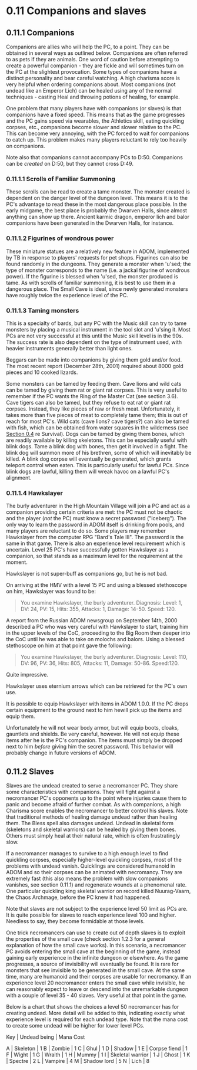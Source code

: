 # 0.11 Companions and slaves

## 0.11.1 Companions

Companions are allies who will help the PC, to a point. They can be obtained in several ways as outlined below. Companions are often referred to as pets if they are animals. One word of caution before attempting to create a powerful companion - they are fickle and will sometimes turn on the PC at the slightest provocation. Some types of companions have a distinct personality and bear careful watching. A high charisma score is very helpful when ordering companions about. Most companions (not undead like an Emperor Lich) can be healed using any of the normal techniques - casting Heal and throwing potions of healing, for example.

One problem that many players have with companions (or slaves) is that companions have a fixed speed. This means that as the game progresses and the PC gains speed via wearables, the Athletics skill, eating quickling corpses, etc., companions become slower and slower relative to the PC. This can become very annoying, with the PC forced to wait for companions to catch up. This problem makes many players reluctant to rely too heavily on companions.

Note also that companions cannot accompany PCs to D:50. Companions can be *created* on D:50, but they cannot cross D:49.

### 0.11.1.1 Scrolls of Familiar Summoning

These scrolls can be read to create a tame monster. The monster created is dependent on the danger level of the dungeon level. This means it is to the PC's advantage to read these in the most dangerous place possible. In the early midgame, the best place is probably the Dwarven Halls, since almost anything can show up there. Ancient karmic dragon, emperor lich and balor companions have been generated in the Dwarven Halls, for instance.

### 0.11.1.2 Figurines of wondrous power

These miniature statues are a relatively new feature in ADOM, implemented by TB in response to players' requests for pet shops. Figurines can also be found randomly in the dungeons. They generate a monster when 'u'sed; the type of monster corresponds to the name (i.e. a jackal figurine of wondrous power). If the figurine is blessed when 'u'sed, the monster produced is tame. As with scrolls of familiar summoning, it is best to use them in a dangerous place. The Small Cave is ideal, since newly generated monsters have roughly twice the experience level of the PC.

### 0.11.1.3 Taming monsters

This is a specialty of bards, but any PC with the Music skill can try to tame monsters by placing a musical instrument in the tool slot and 'u'sing it. Most PCs are not very successful at this until the Music skill level is in the 90s. The success rate is also dependent on the type of instrument used, with heavier instruments generally better than light ones.

Beggars can be made into companions by giving them gold and/or food.  The most recent report (December 28th, 2001) required about 8000 gold pieces and 10 cooked lizards.

Some monsters can be tamed by feeding them.  Cave lions and wild cats can be tamed by giving them rat or giant rat corpses.  This is very useful to remember if the PC wants the Ring of the Master Cat (see section 3.6).  Cave tigers can also be tamed, but they refuse to eat rat or giant rat corpses.  Instead, they like pieces of raw or fresh meat.  Unfortunately, it takes more than five pieces of meat to completely tame them; this is out of reach for most PC's.  Wild cats (cave lions? cave tigers?) can also be tamed with fish, which can be obtained from water squares in the wilderness (see [Section 0.4](https://github.com/athros/ADOM_Guidebook/blob/master/Chapter_0/0.4.md#04-skills---description-and-usefulness) re Survival).  Dogs can be tamed by giving them bones, which are readily available by killing skeletons.  This can be especially useful with blink dogs.  Tame a blink dog with bones, then get it involved in a fight.  The blink dog will summon more of his brethren, some of which will inevitably be killed.  A blink dog corpse will eventually be generated, which grants teleport control when eaten.  This is particularly useful for lawful PCs.  Since blink dogs are lawful, killing them will wreak havoc on a lawful PC's alignment.


### 0.11.1.4 Hawkslayer

The burly adventurer in the High Mountain Village will join a PC and act as a companion providing certain criteria are met: the PC must not be chaotic and the player (*not* the PC) must know a secret password ("Iceberg"). The only way to learn the password in ADOM itself is drinking from pools, and many players are reluctant to do so. Some players may remember Hawkslayer from the computer RPG "Bard's Tale III". The password is the same in that game.  There is also an experience level requirement which is uncertain.  Level 25 PC's have successfully gotten Hawkslayer as a companion, so that stands as a maximum level for the requirement at the moment.

Hawkslayer is not super-buff as companions go, but he is not bad. 

On arriving at the HMV with a level 15 PC and using a blessed stethoscope on him, Hawkslayer was found to be:

> You examine Hawkslayer, the burly adventurer. Diagnosis: Level: 1, DV: 24, PV: 15, Hits: 355, Attacks: 1, Damage: 14-50. Speed: 120.

A report from the Russian ADOM newsgroup on September 14th, 2000 described a PC who was very careful with Hawkslayer to start, training him in the upper levels of the CoC, proceeding to the Big Room then deeper into the CoC until he was able to take on molochs and balors. Using a blessed stethoscope on him at that point gave the following:

> You examine Hawkslayer, the burly adventurer. Diagnosis: Level: 110, DV: 96, PV: 36, Hits: 805, Attacks: 11, Damage: 50-86. Speed:120.

Quite impressive.

Hawkslayer uses eternium arrows which can be retrieved for the PC's own use.

It is possible to equip Hawkslayer with items in ADOM 1.0.0.  If the PC drops certain equipment to the ground next to him hewill pick up the items and equip them.

Unfortunately he will not wear body armor, but will equip boots, cloaks, gauntlets and shields.  Be very careful, however.  He will not equip these items after he is the PC's companion.  The items must simply be dropped next to him *before* giving him the secret password.  This behavior will probably change in future versions of ADOM.

## 0.11.2 Slaves

Slaves are the undead created to serve a necromancer PC. They share some characteristics with companions. They will fight against a necromancer PC's opponents up to the point where injuries cause them to panic and become afraid of further combat. As with companions, a high Charisma score enables the necromancer to better control his slaves. Note that traditional methods of healing damage undead rather than healing them. The Bless spell also damages undead. Undead in skeletal form (skeletons and skeletal warriors) can be healed by giving them bones. Others must simply heal at their natural rate, which is often frustratingly slow.

If a necromancer manages to survive to a high enough level to find quickling corpses, especially higher-level quickling corpses, most of the problems with undead vanish. Quicklings are considered humanoid in ADOM and so their corpses can be animated with necromancy. They are extremely fast (this also means the problem with slow companions vanishes, see section 0.11.1) and regenerate wounds at a phenomenal rate. One particular quickling king skeletal warrior on record killed Nuurag-Vaarn, the Chaos Archmage, before the PC knew it had happened.

Note that slaves are not subject to the experience level 50 limit as PCs are. It is quite possible for slaves to reach experience level 100 and higher. Needless to say, they become formidable at those levels.

One trick necromancers can use to create out of depth slaves is to exploit the properties of the small cave (check section 1.2.3 for a general explanation of how the small cave works). In this scenario, a necromancer PC avoids entering the small cave at the beginning of the game, instead gaining early experience in the infinite dungeon or elsewhere. As the game progresses, a source of invisibility will eventually be found. It is rare for monsters that see invisible to be generated in the small cave. At the same time, many are humanoid and their corpses are usable for necromancy. If an experience level 20 necromancer enters the small cave while invisible, he can reasonably expect to leave or descend into the unremarkable dungeon with a couple of level 35 - 40 slaves. Very useful at that point in the game.

Below is a chart that shows the choices a level 50 necromancer has for creating undead. More detail will be added to this, indicating exactly what experience level is required for each undead type. Note that the mana cost to create some undead will be higher for lower level PCs.


Key | Undead being | Mana Cost

A | Skeleton | 1
B | Zombie | 1
C | Ghul | 1
D | Shadow | 1
E | Corpse fiend | 1
F | Wight | 1
G | Wraith | 1
H | Mummy | 1
I | Skeletal warrior | 1
J | Ghost | 1
K | Spectre | 2
L | Vampire | 4
M | Shadow lord | 5
N | Lich | 8
